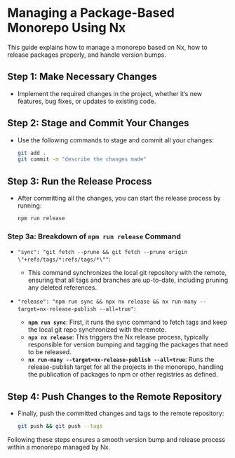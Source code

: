 # Managing a Package-Based Monorepo Using Nx

This guide explains how to manage a monorepo based on Nx, how to release packages properly, and handle version bumps.

## Step 1: Make Necessary Changes

- Implement the required changes in the project, whether it’s new features, bug fixes, or updates to existing code.

## Step 2: Stage and Commit Your Changes

- Use the following commands to stage and commit all your changes:

  ```bash
  git add .
  git commit -m "describe the changes made"
  ```

## Step 3: Run the Release Process

- After committing all the changes, you can start the release process by running:

  ```bash
  npm run release
  ```

### Step 3a: Breakdown of `npm run release` Command

- `"sync": "git fetch --prune && git fetch --prune origin \"+refs/tags/*:refs/tags/*\""`:

  - This command synchronizes the local git repository with the remote, ensuring that all tags and branches are up-to-date, including pruning any deleted references.

- `"release": "npm run sync && npx nx release && nx run-many --target=nx-release-publish --all=true"`:
  - **`npm run sync`**: First, it runs the sync command to fetch tags and keep the local git repo synchronized with the remote.
  - **`npx nx release`**: This triggers the Nx release process, typically responsible for version bumping and tagging the packages that need to be released.
  - **`nx run-many --target=nx-release-publish --all=true`**: Runs the release-publish target for all the projects in the monorepo, handling the publication of packages to npm or other registries as defined.

## Step 4: Push Changes to the Remote Repository

- Finally, push the committed changes and tags to the remote repository:

  ```bash
  git push && git push --tags
  ```

Following these steps ensures a smooth version bump and release process within a monorepo managed by Nx.
